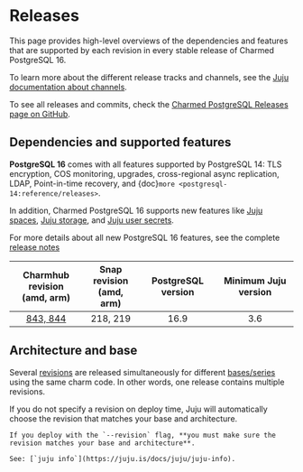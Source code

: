 # Releases

This page provides high-level overviews of the dependencies and features that are supported by each revision in every stable release of Charmed PostgreSQL 16.

To learn more about the different release tracks and channels, see the [Juju documentation about channels](https://documentation.ubuntu.com/juju/3.6/reference/charm/#risk).

To see all releases and commits, check the [Charmed PostgreSQL Releases page on GitHub](https://github.com/canonical/postgresql-operator/releases).

## Dependencies and supported features

**PostgreSQL 16** comes with all features supported by PostgreSQL 14: TLS encryption, COS monitoring, upgrades, cross-regional async replication, LDAP, Point-in-time recovery, and {doc}`more <postgresql-14:reference/releases>`.

In addition, Charmed PostgreSQL 16 supports new features like [Juju spaces](/how-to/deploy/juju-spaces), [Juju storage](/how-to/deploy/juju-storage), and [Juju user secrets](https://documentation.ubuntu.com/juju/latest/reference/secret/index.html#user). 

For more details about all new PostgreSQL 16 features, see the complete [release notes](https://github.com/canonical/postgresql-operator/releases/tag/v16%2F1.59.0)

| Charmhub revision</br>(amd, arm) | Snap revision</br>(amd, arm) | PostgreSQL version | Minimum Juju version |
|:----------------------------:|:------------------------:|:------------------:|:--------------------:|
|           [843, 844]         |         218, 219         |        16.9        |         3.6        | 

## Architecture and base

Several [revisions](https://documentation.ubuntu.com/juju/3.6/reference/charm/#charm-revision) are released simultaneously for different [bases/series](https://juju.is/docs/juju/base) using the same charm code. In other words, one release contains multiple revisions.

If you do not specify a revision on deploy time, Juju will automatically choose the revision that matches your base and architecture.

```{caution}
If you deploy with the `--revision` flag, **you must make sure the revision matches your base and architecture**. 

See: [`juju info`](https://juju.is/docs/juju/juju-info).
```

<!--Links-->
[check]: https://img.icons8.com/color/20/checkmark--v1.png

[843, 844]: https://github.com/canonical/postgresql-operator/releases/tag/v16%2F1.59.0
